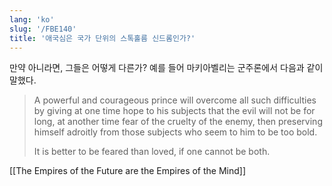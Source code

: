 ```yaml
---
lang: 'ko'
slug: '/FBE140'
title: '애국심은 국가 단위의 스톡홀름 신드롬인가?'
---
```


만약 아니라면, 그들은 어떻게 다른가? 예를 들어 마키아벨리는 군주론에서 다음과 같이 말했다.

> A powerful and courageous prince will overcome all such difficulties by giving at one time hope to his subjects that the evil will not be for long, at another time fear of the cruelty of the enemy, then preserving himself adroitly from those subjects who seem to him to be too bold.
>
> It is better to be feared than loved, if one cannot be both.

[[The Empires of the Future are the Empires of the Mind]]

